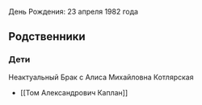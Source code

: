 День Рождения: 23 апреля 1982 года
## Родственники
### Дети
Неактуальный Брак с Алиса Михайловна Котлярская
- [[Том Александрович Каплан]]